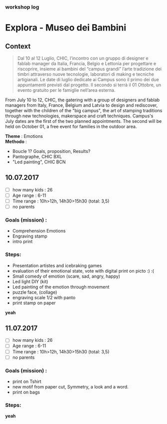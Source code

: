 ### workshop log
# Explora - Museo dei Bambini
## Context
> Dal 10 al 12 Luglio, CHIC, l’incontro con un gruppo di designer e fablab manager da Italia, Francia, Belgio e Lettonia per progettare e riscoprire, insieme ai bambini del “campus grandi” l’arte tradizione dei timbri attraverso nuove tecnologie, laboratori di making e tecniche artigianali.
> Le date di luglio dedicate ai Campus sono il primo dei due appuntamenti previsti dal progetto. Il secondo si terrà il 01 Ottobre, un evento gratuito per le famiglie nell’area esterna.

From July 10 to 12, CHIC, the gatering with a group of designers and fablab managers from Italy, France, Belgium and Latvia to design and rediscover, together with the children of the "big campus", the art of stamping traditions through new technologies, makerspace and craft techniques. Campus's July dates are the first of the two planned appointments. The second will be held on October 01, a free event for families in the outdoor area.

**Theme** : Emotions   
**Methodo** :   
- Boucle 1? Goals, proposition, Results?
- Pantographe, CHIC BXL
- "Led painting", CHIC BCN

## 10.07.2017
- [ ] how many kids : 26
- [ ] Age range : 6-11
- [ ] Time range : 10h>12h, 14h30>15h30 (total: 3,5)
- [ ] no parents

### Goals (mission) : 
- Comprehension Emotions
- Engraving stamp
- intro print
### Steps: 
- Presentation artistes and icebraking games
- evaluation of their emotional state, vote with digital print on picto :) :( 
- Small comedy of emotion (scare, sad, angry, happy)
- Led light DIY (kit)
- Led painting of the emotion through movement
- puzzle face, (collage)
- engraving scale 1/2 with panto
- print stamp on paper

**yeah**

## 11.07.2017
- [ ] how many kids : 26
- [ ] Age range : 6-11
- [ ] Time range : 10h>12h, 14h30>15h30 (total: 3,5)
- [ ] no parents

### Goals (mission) : 
- print on Tshirt
- new motif from paper cut, Symmetry, a look and a word.
- print on bags
### Steps: 


**yeah**
